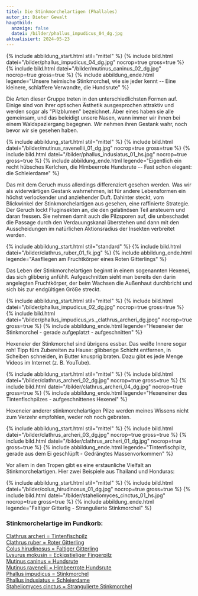 ```yaml
---
titel: Die Stinkmorchelartigen (Phallales)
autor_in: Dieter Gewalt
hauptbild:
  anzeige: false
  datei: /bilder/phallus_impudicus_04_dg.jpg
aktualisiert: 2024-05-23
---
```

{% include abbildung_start.html stil="mittel" %}
{% include bild.html datei="/bilder/phallus_impudicus_04_dg.jpg" nocrop=true gross=true %}
{% include bild.html datei="/bilder/mutinus_caninus_02_dg.jpg" nocrop=true gross=true %}
{% include abbildung_ende.html legende="Unsere heimische Stinkmorchel, wie sie jeder kennt -- Eine kleinere, schlaffere Verwandte, die Hundsrute" %}

Die Arten dieser Gruppe treten in den unterschiedlichsten Formen auf. Einige sind von ihrer optischen Ästhetik ausgesprochen attraktiv und werden sogar als "Pilzblumen" bezeichnet. Aber eines haben sie alle gemeinsam, und das beleidigt unsere Nasen, wann immer wir ihnen bei einem Waldspaziergang begegnen. Wir nehmen ihren Gestank wahr, noch bevor wir sie gesehen haben.

{% include abbildung_start.html stil="mittel" %}
{% include bild.html datei="/bilder/mutinus_ravenellii_01_dg.jpg" nocrop=true gross=true %}
{% include bild.html datei="/bilder/phallus_indusiatus_01_hs.jpg" nocrop=true gross=true %}
{% include abbildung_ende.html legende="Eigentlich ein recht hübsches Kerlchen, die Himbeerrote Hundsrute -- Fast schon elegant: die Schleierdame" %}

Das mit dem Geruch muss allerdings differenziert gesehen werden. Was wir als widerwärtigen Gestank wahrnehmen, ist für andere Lebensformen ein höchst verlockender und anziehender Duft. Dahinter steckt, vom Blickwinkel der Stinkmorchelartigen aus gesehen, eine raffinierte Strategie. Der Geruch lockt Fluginsekten an, die den gelatinösen Teil ansteuern und daran fressen. Sie nehmen damit auch die Pilzsporen auf, die unbeschadet die Passage durch den Verdauungskanal überstehen und dann mit den Ausscheidungen im natürlichen Aktionsradius der Insekten verbreitet werden.

{% include abbildung_start.html stil="standard" %}
{% include bild.html datei="/bilder/clathrus_ruber_01_fk.jpg" %}
{% include abbildung_ende.html legende="Aasfliegen am Fruchtkörper eines Roten Gitterlings" %}

Das Leben der Stinkmorchelartigen beginnt in einem sogenannten Hexenei, das sich glibberig anfühlt. Aufgeschnitten sieht man bereits den darin angelegten Fruchtkörper, der beim Wachsen die Außenhaut durchbricht und sich bis zur endgültigen Größe streckt.

{% include abbildung_start.html stil="mittel" %}
{% include bild.html datei="/bilder/phallus_impudicus_02_dg.jpg" nocrop=true gross=true %}
{% include bild.html datei="/bilder/phallus_impudicus_vs._clathrus_archeri_dg.jpeg" nocrop=true gross=true %}
{% include abbildung_ende.html legende="Hexeneier der Stinkmorchel - gerade aufgeplatzt - aufgeschnitten" %}

Hexeneier der Stinkmorchel sind übrigens essbar. Das weiße Innere sogar roh! Tipp fürs Zubereiten zu Hause: glibberige Schicht entfernen, in Scheiben schneiden, in Butter knusprig braten. Dazu gibt es jede Menge Videos im Internet (z. B. YouTube).

{% include abbildung_start.html stil="mittel" %}
{% include bild.html datei="/bilder/clathrus_archeri_02_dg.jpg" nocrop=true gross=true %}
{% include bild.html datei="/bilder/clathrus_archeri_04_dg.jpg" nocrop=true gross=true %}
{% include abbildung_ende.html legende="Hexeneiner des Tintenfischpilzes - aufgeschnittenes Hexenei" %}

Hexeneier anderer stinkmorchelartigen Pilze werden meines Wissens nicht zum Verzehr empfohlen, weder roh noch gebraten.

{% include abbildung_start.html stil="mittel" %}
{% include bild.html datei="/bilder/clathrus_archeri_03_dg.jpg" nocrop=true gross=true %}
{% include bild.html datei="/bilder/clathrus_archeri_01_dg.jpg" nocrop=true gross=true %}
{% include abbildung_ende.html legende="Tintenfischpilz, gerade aus dem Ei geschlüpft  -  Gedrängtes Massenvorkommen" %}

Vor allem in den Tropen gibt es eine erstaunliche Vielfalt an Stinkmorchelartigen. Hier zwei Beispiele aus Thailand und Honduras:

{% include abbildung_start.html stil="mittel" %}
{% include bild.html datei="/bilder/colus_hirudinosus_01_dg.jpg" nocrop=true gross=true %}
{% include bild.html datei="/bilder/staheliomyces_cinctus_01_hs.jpg" nocrop=true gross=true %}
{% include abbildung_ende.html legende="Faltiger Gitterlig - Strangulierte Stinkmorchel" %}

### **Stinkmorchelartige im Fundkorb:**

[Clathrus archeri = Tintenfischpilz](/pilze/clathrus-archeri-tintenfischpilz)  
[Clathrus ruber = Roter Gitterling](/pilze/clathrus-ruber-roter-gitterling)  
[Colus hirudinosus = Faltiger Gitterling](/pilze/colus-hirudinosus-faltiger-gitterling)  
[Lysurus mokusin = Eckigstieliger Fingerpilz](/pilze/lysurus-mokusin-eckigstieliger-fingerpilz)  
[Mutinus caninus = Hundsrute](/pilze/mutinus-caninus-hundsrute)  
[Mutinus ravenelii = Himbeerrote Hundsrute](/pilze/mutinus-ravenelii-himbeerrote-hundsrute)  
[Phallus impudicus = Stinkmorchel](/pilze/phallus-impudicus-stinkmorchel)  
[Phallus indusiatus = Schleierdame](/pilze/phallus-indusiatus-tropische-schleierdame)  
[Staheliomyces cinctus = Strangulierte Stinkmorchel](/pilze/staheliomyces-cinctus-strangulierte-stinkmorchel)
